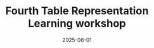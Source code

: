 ---
title: "Fourth Table Representation Learning workshop"
date: 2025-08-01
venue: "ACL 2025"
location: "Vienna, Austria"
event_url: TBC
---